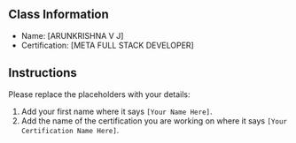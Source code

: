 ## Class Information
- Name: [ARUNKRISHNA V J]  
- Certification: [META FULL STACK DEVELOPER]  

## Instructions
Please replace the placeholders with your details:
1. Add your first name where it says `[Your Name Here]`.  
2. Add the name of the certification you are working on where it says `[Your Certification Name Here]`.  
